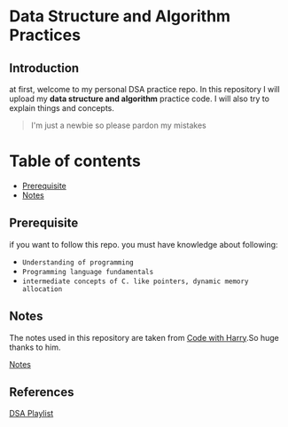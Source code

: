# Data Structure and Algorithm Practices
## Introduction

at first, welcome to my personal DSA practice repo. In this repository I will upload my **data structure and algorithm** practice code. I will also try to explain things and concepts.

> I'm just a newbie so please pardon my mistakes


# Table of contents

- [Prerequisite](#prerequisite)
- [Notes](#notes)



## Prerequisite

if you want to follow this repo. you must have knowledge about following:

- `Understanding of programming`
- `Programming language fundamentals`
- `intermediate concepts of C. like pointers, dynamic memory allocation`

## Notes

The notes used in this repository are taken from [Code with Harry](https://codewithharry.com/).So huge thanks to him.

[Notes](https://drive.google.com/drive/folders/1-DamhcfieP67Ql4vwNiZ4h4DOfcjYkHj?usp=sharing)

## References

[DSA Playlist](https://www.youtube.com/playlist?list=PLu0W_9lII9ahIappRPN0MCAgtOu3lQjQi, "Playlist I followed")
